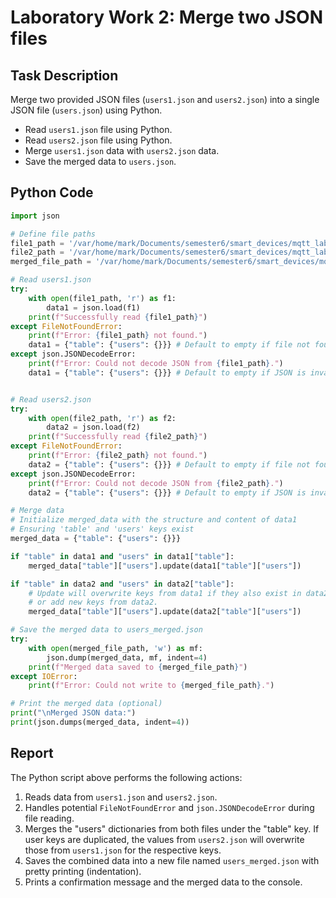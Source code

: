# Laboratory Work 2: Merge two JSON files

## Task Description

Merge two provided JSON files (`users1.json` and `users2.json`) into a single JSON file (`users.json`) using Python.
- Read `users1.json` file using Python.
- Read `users2.json` file using Python.
- Merge `users1.json` data with `users2.json` data.
- Save the merged data to `users.json`.

## Python Code

```python
import json

# Define file paths
file1_path = '/var/home/mark/Documents/semester6/smart_devices/mqtt_labs/lab2/users1.json'
file2_path = '/var/home/mark/Documents/semester6/smart_devices/mqtt_labs/lab2/users2.json'
merged_file_path = '/var/home/mark/Documents/semester6/smart_devices/mqtt_labs/lab2/users_merged.json' # Changed name to avoid conflict if users.json is a directory or special

# Read users1.json
try:
    with open(file1_path, 'r') as f1:
        data1 = json.load(f1)
    print(f"Successfully read {file1_path}")
except FileNotFoundError:
    print(f"Error: {file1_path} not found.")
    data1 = {"table": {"users": {}}} # Default to empty if file not found
except json.JSONDecodeError:
    print(f"Error: Could not decode JSON from {file1_path}.")
    data1 = {"table": {"users": {}}} # Default to empty if JSON is invalid


# Read users2.json
try:
    with open(file2_path, 'r') as f2:
        data2 = json.load(f2)
    print(f"Successfully read {file2_path}")
except FileNotFoundError:
    print(f"Error: {file2_path} not found.")
    data2 = {"table": {"users": {}}} # Default to empty if file not found
except json.JSONDecodeError:
    print(f"Error: Could not decode JSON from {file2_path}.")
    data2 = {"table": {"users": {}}} # Default to empty if JSON is invalid

# Merge data
# Initialize merged_data with the structure and content of data1
# Ensuring 'table' and 'users' keys exist
merged_data = {"table": {"users": {}}}

if "table" in data1 and "users" in data1["table"]:
    merged_data["table"]["users"].update(data1["table"]["users"])

if "table" in data2 and "users" in data2["table"]:
    # Update will overwrite keys from data1 if they also exist in data2,
    # or add new keys from data2.
    merged_data["table"]["users"].update(data2["table"]["users"])

# Save the merged data to users_merged.json
try:
    with open(merged_file_path, 'w') as mf:
        json.dump(merged_data, mf, indent=4)
    print(f"Merged data saved to {merged_file_path}")
except IOError:
    print(f"Error: Could not write to {merged_file_path}.")

# Print the merged data (optional)
print("\nMerged JSON data:")
print(json.dumps(merged_data, indent=4))

```

## Report

The Python script above performs the following actions:
1.  Reads data from `users1.json` and `users2.json`.
2.  Handles potential `FileNotFoundError` and `json.JSONDecodeError` during file reading.
3.  Merges the "users" dictionaries from both files under the "table" key. If user keys are duplicated, the values from `users2.json` will overwrite those from `users1.json` for the respective keys.
4.  Saves the combined data into a new file named `users_merged.json` with pretty printing (indentation).
5.  Prints a confirmation message and the merged data to the console.
